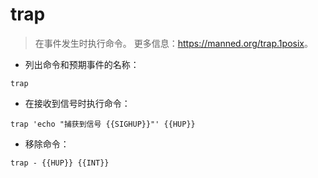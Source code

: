 # trap

> 在事件发生时执行命令。
> 更多信息：<https://manned.org/trap.1posix>。

- 列出命令和预期事件的名称：

`trap`

- 在接收到信号时执行命令：

`trap 'echo "捕获到信号 {{SIGHUP}}"' {{HUP}}`

- 移除命令：

`trap - {{HUP}} {{INT}}`